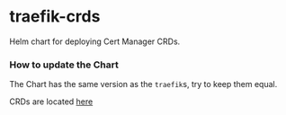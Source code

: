 # traefik-crds

Helm chart for deploying Cert Manager CRDs.

### How to update the Chart

The Chart has the same version as the `traefik`s, try to keep them equal.

CRDs are located [here](https://github.com/traefik/traefik-helm-chart/tree/master/traefik/crds)
